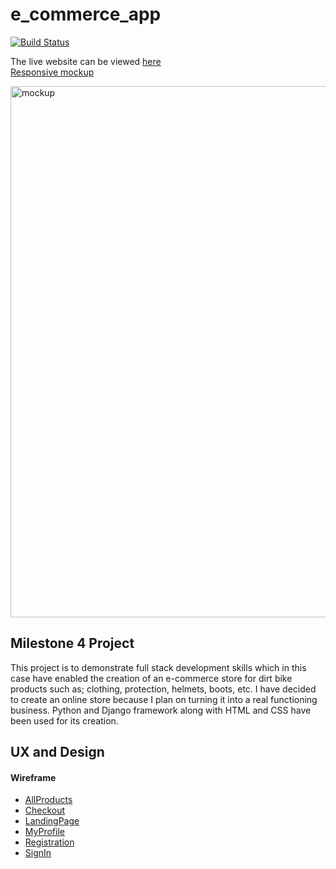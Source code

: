 # e_commerce_app
[![Build Status](https://travis-ci.com/Web-Cookie/e_commerce_app.svg?branch=master)](https://travis-ci.com/Web-Cookie/e_commerce_app)

The live website can be viewed [here](https://e-commerce-s.herokuapp.com/)     
[Responsive mockup](http://ami.responsivedesign.is/?url=https://8000-b1cf53cc-2b25-469b-af3b-7158f95cb3fc.ws-eu03.gitpod.io/)

<img src="https://github.com/Web-Cookie/e_commerce_app/blob/master/media/Home.PNG" alt="mockup" target="_blank" rel="noopener" width="850">

## Milestone 4 Project
This project is to demonstrate full stack development skills which in this case have enabled the creation of an e-commerce store for dirt bike products such as; clothing, protection, helmets, boots, etc. I have decided to create an online store because I plan on turning it into a real functioning business. Python and Django framework along with HTML and CSS have been used for its creation.

## UX and Design

#### Wireframe
* [AllProducts]( https://github.com/Web-Cookie/e_commerce_app/blob/master/wireframes/allproducts.PNG)
* [Checkout]( https://github.com/Web-Cookie/e_commerce_app/blob/master/wireframes/checkout.png)
* [LandingPage]( https://github.com/Web-Cookie/e_commerce_app/blob/master/wireframes/landing_page.PNG)
* [MyProfile]( https://github.com/Web-Cookie/e_commerce_app/blob/master/wireframes/my_profile.PNG)
* [Registration]( https://github.com/Web-Cookie/e_commerce_app/blob/master/wireframes/registration.PNG)
* [SignIn]( https://github.com/Web-Cookie/e_commerce_app/blob/master/wireframes/signin.PNG)

